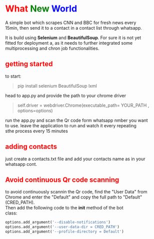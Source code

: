 # <span style="color:red;" > What </span> <span style="color:green;" > New </span> <span style="color:blue;" > World </span>

A simple bot which scrapes CNN and BBC for fresh news every \
15min, then send it to a contact in a contact list through whatsapp.

It is build using <b>Selenium</b> and <b>BeautifulSoup</b>. For sure it is not yet \
fitted for deployment a, as it needs to further integrated some \
multiprocessing and chron job functionalities.

## <span style="color:red;" > getting started </span>
to start:
> pip install selenium BeautifulSoup lxml



head to app.py and provide the path to your chrome driver
> self.driver = webdriver.Chrome(executable_path= YOUR_PATH , options=options)



run the app.py and scan the Qr code form whatsapp nmber you want \
to use. leave the application to run and watch it every repeating \
sthe process every 15 minutes 



## <span style="color:red;" > adding contacts </span>
just create a contacts.txt file and add your contacts name as in your whatsapp cont.


## <span style="color:red;" > Avoid continuous Qr code scanning </span>
to avoid continuously scannin the Qr code, find the "User Data" from \
Chrome and enter the "Default" and copy the full path to "Default"(CRED_PATH).\
Then add the following code to the __init__ method of the bot\
class:

```python
options.add_argument('--disable-notifications')
options.add_argument('--user-data-dir = CRED_PATH')
options.add_argument('--profile-directory = Default')
```

